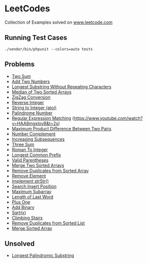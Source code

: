 # LeetCodes
Collection of Examples solved on www.leetcode.com

## Running Test Cases
```
./vendor/bin/phpunit --colors=auto tests
```

## Problems
* [Two Sum](https://leetcode.com/problems/two-sum)
* [Add Two Numbers](https://leetcode.com/problems/add-two-numbers)
* [Longest Substring Without Repeating Characters](https://leetcode.com/problems/longest-substring-without-repeating-characters)
* [Median of Two Sorted Arrays](https://leetcode.com/problems/median-of-two-sorted-arrays)
* [ZigZag Conversion](https://leetcode.com/problems/zigzag-conversion)
* [Reverse Integer](https://leetcode.com/problems/reverse-integer)
* [String to Integer (atoi)](https://leetcode.com/problems/string-to-integer-atoi)
* [Palindrome Number](https://leetcode.com/problems/palindrome-number)
* [Regular Expression Matching](https://leetcode.com/problems/regular-expression-matching) (https://www.youtube.com/watch?v=HAA8mgxlov8&t=2s)
* [Maximum Product Difference Between Two Pairs](https://leetcode.com/problems/maximum-product-difference-between-two-pairs/)
* [Number Complement](https://leetcode.com/problems/number-complement/)
* [Increasing Subsequences](https://leetcode.com/problems/increasing-subsequences/)
* [Three Sum](https://leetcode.com/problems/3sum/)
* [Roman To Integer](https://leetcode.com/problems/roman-to-integer/)
* [Longest Common Prefix](https://leetcode.com/problems/longest-common-prefix/)
* [Valid Parentheses](https://leetcode.com/problems/valid-parentheses/)
* [Merge Two Sorted Arrays](https://leetcode.com/problems/merge-two-sorted-lists/)
* [Remove Duplicates from Sorted Array](https://leetcode.com/problems/remove-duplicates-from-sorted-array/)
* [Remove Element](https://leetcode.com/problems/remove-element/)
* [Implement strStr()](https://leetcode.com/problems/implement-strstr/)
* [Search Insert Position](https://leetcode.com/problems/search-insert-position/)
* [Maximum Subarray](https://leetcode.com/problems/maximum-subarray/)
* [Length of Last Word](https://leetcode.com/problems/length-of-last-word/)
* [Plus One](https://leetcode.com/problems/plus-one/)
* [Add Binary](https://leetcode.com/problems/add-binary/)
* [Sqrt(x)](https://leetcode.com/problems/sqrtx/)
* [Climbing Stairs](https://leetcode.com/problems/climbing-stairs/)
* [Remove Duplicates from Sorted List](https://leetcode.com/problems/remove-duplicates-from-sorted-list/)
* [Merge Sorted Array](https://leetcode.com/problems/merge-sorted-array/)
## Unsolved
* [Longest Palindromic Substring](https://leetcode.com/problems/longest-palindromic-substring)